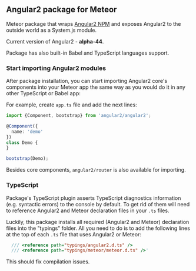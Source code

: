 ## Angular2 package for Meteor

Meteor package that wraps [Angular2 NPM](https://www.npmjs.com/package/angular2) and exposes Angular2 to the outside world as a System.js module.

Current version of Angular2 - **alpha-44**.

Package has also built-in Babel and TypeScript languages support.

### Start importing Angular2 modules
After package installation, you can start importing Angular2 core's components into your Meteor app the same way as you would do it in any other TypeScript or Babel app:

For example, create `app.ts` file and add the next lines:
````ts
import {Component, bootstrap} from 'angular2/angular2';

@Component({
  name: 'demo'
})
class Demo {
}

bootstrap(Demo);
````

Besides core components, `angular2/router` is also available for importing.


### TypeScript
Package's TypeScript plugin asserts TypeScript diagnostics information (e.g. syntactic errors) to the console by default.
To get rid of them will need to reference Angular2 and Meteor declaration files in your `.ts` files.

Luckily, this package installs all required (Angular2 and Meteor) declaration files into the "typings" folder.
All you need to do is to add the following lines at the top of each `.ts` file that uses Angular2 or Meteor:
````ts
  /// <reference path="typings/angular2.d.ts" />
  /// <reference path="typings/meteor/meteor.d.ts" />'
````

This should fix compilation issues.
